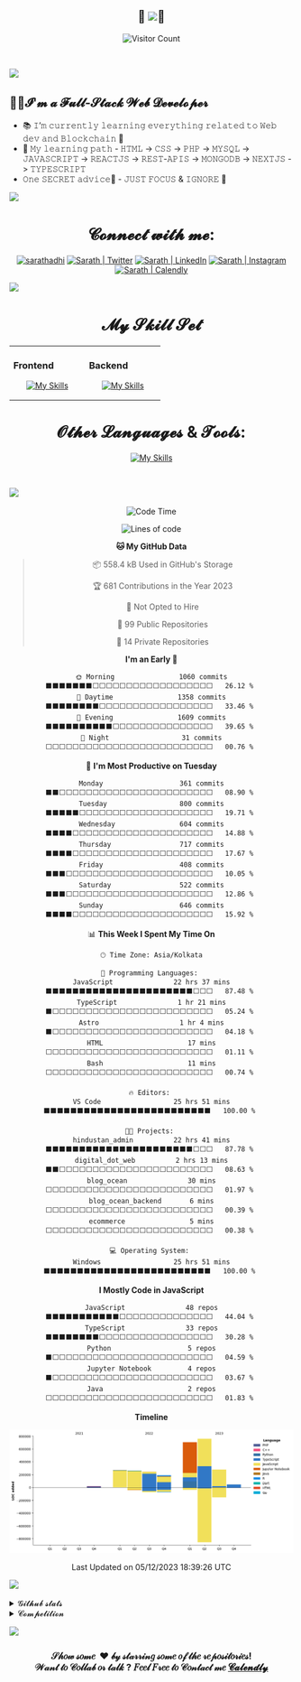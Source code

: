 <div align="center">
 
## 🎀 <img src="https://readme-typing-svg.herokuapp.com?font=Lobster&size=40&center=true&vCenter=true&width=600&height=45&lines=Hi+there+%F0%9F%91%8B+%2C+I+am+Sarath+Adhithya" />🎀

 ![Visitor Count](https://profile-counter.glitch.me/SarathAdhi/count.svg)
 
 </div>
 
<br/>

![](https://user-images.githubusercontent.com/73097560/115834477-dbab4500-a447-11eb-908a-139a6edaec5c.gif)

## 👨‍💻𝓘'𝓶 𝓪 𝓕𝓾𝓵𝓵-𝓢𝓽𝓪𝓬𝓴 𝓦𝓮𝓫 𝓓𝓮𝓿𝓮𝓵𝓸𝓹𝓮𝓻

- 📚 𝙸’𝚖 𝚌𝚞𝚛𝚛𝚎𝚗𝚝𝚕𝚢 𝚕𝚎𝚊𝚛𝚗𝚒𝚗𝚐 𝚎𝚟𝚎𝚛𝚢𝚝𝚑𝚒𝚗𝚐 𝚛𝚎𝚕𝚊𝚝𝚎𝚍 𝚝𝚘 𝚆𝚎𝚋 𝚍𝚎𝚟 𝚊𝚗𝚍 𝙱𝚕𝚘𝚌𝚔𝚌𝚑𝚊𝚒𝚗 🤣
- 📝 𝙼𝚢 𝚕𝚎𝚊𝚛𝚗𝚒𝚗𝚐 𝚙𝚊𝚝𝚑 - 𝙷𝚃𝙼𝙻 -> 𝙲𝚂𝚂 -> 𝙿𝙷𝙿 -> 𝙼𝚈𝚂𝚀𝙻 -> 𝙹𝙰𝚅𝙰𝚂𝙲𝚁𝙸𝙿𝚃 -> 𝚁𝙴𝙰𝙲𝚃𝙹𝚂 -> 𝚁𝙴𝚂𝚃-𝙰𝙿𝙸𝚂 -> 𝙼𝙾𝙽𝙶𝙾𝙳𝙱 -> 𝙽𝙴𝚇𝚃𝙹𝚂 -> 𝚃𝚈𝙿𝙴𝚂𝙲𝚁𝙸𝙿𝚃
- 𝙾𝚗𝚎 𝚂𝙴𝙲𝚁𝙴𝚃 𝚊𝚍𝚟𝚒𝚌𝚎🤫 - 𝙹𝚄𝚂𝚃 𝙵𝙾𝙲𝚄𝚂 & 𝙸𝙶𝙽𝙾𝚁𝙴 🥲

![](https://user-images.githubusercontent.com/73097560/115834477-dbab4500-a447-11eb-908a-139a6edaec5c.gif)

<div align="center">
<h1>𝓒𝓸𝓷𝓷𝓮𝓬𝓽 𝔀𝓲𝓽𝓱 𝓶𝓮:</h1>

[<img alt="sarathadhi" width="50px" src="https://camo.githubusercontent.com/c9ee211ec2eeb99c4c99d79ace81fd4a8af22bfd6bdfca69b3f9d7c46fcfee5f/68747470733a2f2f6564656e742e6769746875622e696f2f537570657254696e7949636f6e732f696d616765732f7376672f73616d73756e675f732e737667" title="Portfolio" />][website]
[<img alt="Sarath | Twitter" width="50px" src="https://camo.githubusercontent.com/35b0b8bfbd8840f35607fb56ad0a139047fd5d6e09ceb060c5c6f0a5abd1044c/68747470733a2f2f6564656e742e6769746875622e696f2f537570657254696e7949636f6e732f696d616765732f7376672f747769747465722e737667" title="Twitter" />][twitter]
[<img alt="Sarath | LinkedIn" width="50px" src="https://camo.githubusercontent.com/c8a9c5b414cd812ad6a97a46c29af67239ddaeae08c41724ff7d945fb4c047e5/68747470733a2f2f6564656e742e6769746875622e696f2f537570657254696e7949636f6e732f696d616765732f7376672f6c696e6b6564696e2e737667" title="LinkedIn" />][linkedin]
[<img alt="Sarath | Instagram" width="50px" src="https://camo.githubusercontent.com/c9dacf0f25a1489fdbc6c0d2b41cda58b77fa210a13a886d6f99e027adfbd358/68747470733a2f2f6564656e742e6769746875622e696f2f537570657254696e7949636f6e732f696d616765732f7376672f696e7374616772616d2e737667" title="Instagram" />][instagram]
[<img alt="Sarath | Calendly" width="50px" src="https://theme.zdassets.com/theme_assets/1024340/78b0cd1ea78d2763fb98cb466ef065903b5efc0b.png" title="Calendly" />][calendly]
 </div>
 
 
![](https://user-images.githubusercontent.com/73097560/115834477-dbab4500-a447-11eb-908a-139a6edaec5c.gif)

<div align="center">
<h1>𝓜𝔂 𝓢𝓴𝓲𝓵𝓵 𝓢𝓮𝓽</h1>
</div>

<table align="center"><tr><td valign="top" width="33%">

### Frontend  
<div align="center">  

 [![My Skills](https://skillicons.dev/icons?i=html,css,react,nextjs,tailwind,materialui,bootstrap,sass,figma&perline=4)]()

</div>

</td><td valign="top" width="33%">



### Backend  
<div align="center">  
 
[![My Skills](https://skillicons.dev/icons?i=php,mongodb,nodejs,express,mysql,postgres,prisma,firebase,go,supabase&perline=4)]()
 
</div>

</td></tr></table>  

<div align="center">
<h1>𝓞𝓽𝓱𝓮𝓻 𝓛𝓪𝓷𝓰𝓾𝓪𝓰𝓮𝓼 & 𝓣𝓸𝓸𝓵𝓼:</h1>

[![My Skills](https://skillicons.dev/icons?i=js,ts,py,java,c,cpp,dart,md,r,solidity,arduino,bash,codepen,deno,electron,flutter,git,github,heroku,netlify,vercel,vite)]()

 
</div>

<br />

<!-- <p align="center"> <img width="500px" src="https://github-readme-stats.vercel.app/api/top-langs/?username=SarathAdhi&layout=compact&langs_count=10&theme=tokyonight&show_icons=true&hide=jupyter%20notebook" alt="Sarath | Most-used-language" /></p> -->

![](https://user-images.githubusercontent.com/73097560/115834477-dbab4500-a447-11eb-908a-139a6edaec5c.gif)

<div align="center">
 
<!--START_SECTION:waka-->
![Code Time](http://img.shields.io/badge/Code%20Time-1%2C294%20hrs%2057%20mins-blue)

![Lines of code](https://img.shields.io/badge/From%20Hello%20World%20I%27ve%20Written-2.8%20million%20lines%20of%20code-blue)

**🐱 My GitHub Data** 

> 📦 558.4 kB Used in GitHub's Storage 
 > 
> 🏆 681 Contributions in the Year 2023
 > 
> 🚫 Not Opted to Hire
 > 
> 📜 99 Public Repositories 
 > 
> 🔑 14 Private Repositories 
 > 
**I'm an Early 🐤** 

```text
🌞 Morning                1060 commits        ⬛⬛⬛⬛⬛⬛⬛⬜⬜⬜⬜⬜⬜⬜⬜⬜⬜⬜⬜⬜⬜⬜⬜⬜⬜   26.12 % 
🌆 Daytime                1358 commits        ⬛⬛⬛⬛⬛⬛⬛⬛⬜⬜⬜⬜⬜⬜⬜⬜⬜⬜⬜⬜⬜⬜⬜⬜⬜   33.46 % 
🌃 Evening                1609 commits        ⬛⬛⬛⬛⬛⬛⬛⬛⬛⬛⬜⬜⬜⬜⬜⬜⬜⬜⬜⬜⬜⬜⬜⬜⬜   39.65 % 
🌙 Night                  31 commits          ⬜⬜⬜⬜⬜⬜⬜⬜⬜⬜⬜⬜⬜⬜⬜⬜⬜⬜⬜⬜⬜⬜⬜⬜⬜   00.76 % 
```
📅 **I'm Most Productive on Tuesday** 

```text
Monday                   361 commits         ⬛⬛⬜⬜⬜⬜⬜⬜⬜⬜⬜⬜⬜⬜⬜⬜⬜⬜⬜⬜⬜⬜⬜⬜⬜   08.90 % 
Tuesday                  800 commits         ⬛⬛⬛⬛⬛⬜⬜⬜⬜⬜⬜⬜⬜⬜⬜⬜⬜⬜⬜⬜⬜⬜⬜⬜⬜   19.71 % 
Wednesday                604 commits         ⬛⬛⬛⬛⬜⬜⬜⬜⬜⬜⬜⬜⬜⬜⬜⬜⬜⬜⬜⬜⬜⬜⬜⬜⬜   14.88 % 
Thursday                 717 commits         ⬛⬛⬛⬛⬜⬜⬜⬜⬜⬜⬜⬜⬜⬜⬜⬜⬜⬜⬜⬜⬜⬜⬜⬜⬜   17.67 % 
Friday                   408 commits         ⬛⬛⬛⬜⬜⬜⬜⬜⬜⬜⬜⬜⬜⬜⬜⬜⬜⬜⬜⬜⬜⬜⬜⬜⬜   10.05 % 
Saturday                 522 commits         ⬛⬛⬛⬜⬜⬜⬜⬜⬜⬜⬜⬜⬜⬜⬜⬜⬜⬜⬜⬜⬜⬜⬜⬜⬜   12.86 % 
Sunday                   646 commits         ⬛⬛⬛⬛⬜⬜⬜⬜⬜⬜⬜⬜⬜⬜⬜⬜⬜⬜⬜⬜⬜⬜⬜⬜⬜   15.92 % 
```


📊 **This Week I Spent My Time On** 

```text
🕑︎ Time Zone: Asia/Kolkata

💬 Programming Languages: 
JavaScript               22 hrs 37 mins      ⬛⬛⬛⬛⬛⬛⬛⬛⬛⬛⬛⬛⬛⬛⬛⬛⬛⬛⬛⬛⬛⬛⬜⬜⬜   87.48 % 
TypeScript               1 hr 21 mins        ⬛⬜⬜⬜⬜⬜⬜⬜⬜⬜⬜⬜⬜⬜⬜⬜⬜⬜⬜⬜⬜⬜⬜⬜⬜   05.24 % 
Astro                    1 hr 4 mins         ⬛⬜⬜⬜⬜⬜⬜⬜⬜⬜⬜⬜⬜⬜⬜⬜⬜⬜⬜⬜⬜⬜⬜⬜⬜   04.18 % 
HTML                     17 mins             ⬜⬜⬜⬜⬜⬜⬜⬜⬜⬜⬜⬜⬜⬜⬜⬜⬜⬜⬜⬜⬜⬜⬜⬜⬜   01.11 % 
Bash                     11 mins             ⬜⬜⬜⬜⬜⬜⬜⬜⬜⬜⬜⬜⬜⬜⬜⬜⬜⬜⬜⬜⬜⬜⬜⬜⬜   00.74 % 

🔥 Editors: 
VS Code                  25 hrs 51 mins      ⬛⬛⬛⬛⬛⬛⬛⬛⬛⬛⬛⬛⬛⬛⬛⬛⬛⬛⬛⬛⬛⬛⬛⬛⬛   100.00 % 

🐱‍💻 Projects: 
hindustan_admin          22 hrs 41 mins      ⬛⬛⬛⬛⬛⬛⬛⬛⬛⬛⬛⬛⬛⬛⬛⬛⬛⬛⬛⬛⬛⬛⬜⬜⬜   87.78 % 
digital_dot_web          2 hrs 13 mins       ⬛⬛⬜⬜⬜⬜⬜⬜⬜⬜⬜⬜⬜⬜⬜⬜⬜⬜⬜⬜⬜⬜⬜⬜⬜   08.63 % 
blog_ocean               30 mins             ⬜⬜⬜⬜⬜⬜⬜⬜⬜⬜⬜⬜⬜⬜⬜⬜⬜⬜⬜⬜⬜⬜⬜⬜⬜   01.97 % 
blog_ocean_backend       6 mins              ⬜⬜⬜⬜⬜⬜⬜⬜⬜⬜⬜⬜⬜⬜⬜⬜⬜⬜⬜⬜⬜⬜⬜⬜⬜   00.39 % 
ecommerce                5 mins              ⬜⬜⬜⬜⬜⬜⬜⬜⬜⬜⬜⬜⬜⬜⬜⬜⬜⬜⬜⬜⬜⬜⬜⬜⬜   00.38 % 

💻 Operating System: 
Windows                  25 hrs 51 mins      ⬛⬛⬛⬛⬛⬛⬛⬛⬛⬛⬛⬛⬛⬛⬛⬛⬛⬛⬛⬛⬛⬛⬛⬛⬛   100.00 % 
```

**I Mostly Code in JavaScript** 

```text
JavaScript               48 repos            ⬛⬛⬛⬛⬛⬛⬛⬛⬛⬛⬛⬜⬜⬜⬜⬜⬜⬜⬜⬜⬜⬜⬜⬜⬜   44.04 % 
TypeScript               33 repos            ⬛⬛⬛⬛⬛⬛⬛⬛⬜⬜⬜⬜⬜⬜⬜⬜⬜⬜⬜⬜⬜⬜⬜⬜⬜   30.28 % 
Python                   5 repos             ⬛⬜⬜⬜⬜⬜⬜⬜⬜⬜⬜⬜⬜⬜⬜⬜⬜⬜⬜⬜⬜⬜⬜⬜⬜   04.59 % 
Jupyter Notebook         4 repos             ⬛⬜⬜⬜⬜⬜⬜⬜⬜⬜⬜⬜⬜⬜⬜⬜⬜⬜⬜⬜⬜⬜⬜⬜⬜   03.67 % 
Java                     2 repos             ⬜⬜⬜⬜⬜⬜⬜⬜⬜⬜⬜⬜⬜⬜⬜⬜⬜⬜⬜⬜⬜⬜⬜⬜⬜   01.83 % 
```



**Timeline**

![Lines of Code chart](https://raw.githubusercontent.com/SarathAdhi/SarathAdhi/main/assets/bar_graph.png)


 Last Updated on 05/12/2023 18:39:26 UTC
<!--END_SECTION:waka-->

</div>
 
![](https://user-images.githubusercontent.com/73097560/115834477-dbab4500-a447-11eb-908a-139a6edaec5c.gif)

<details>
  <summary>𝓖𝓲𝓽𝓱𝓾𝓫 𝓼𝓽𝓪𝓽𝓼 </summary>

  <p align="center">
 <img src="https://github-readme-stats.vercel.app/api?username=SarathAdhi&show_icons=true&theme=radical" alt="Sarath | Stats" />
 <img src="https://github-readme-streak-stats.herokuapp.com/?user=SarathAdhi&%22%20alt=%22SarathAdhi" alt="Sarath | Stats" />
 <img src="https://github-profile-summary-cards.vercel.app/api/cards/profile-details?username=SarathAdhi&theme=default" alt="Sarath | Stats" />
 <img src="https://github-profile-trophy.vercel.app/?username=SarathAdhi" alt="Sarath | Stats" />
</p>

</details>

<details>
  <summary>𝓒𝓸𝓶𝓹𝓮𝓽𝓲𝓽𝓲𝓸𝓷</summary>

  <p align="left"> <h2>1st place in a front-end competition conducted by Zero Bugs Club (09.02.2022)</h2> <h3>https://virtual-reality-sarath.netlify.app/</h3><img height="200px" src="https://user-images.githubusercontent.com/91727830/153335102-7daf3342-7a87-4565-9c38-a9a5ee0f700a.jpeg" tittle="1st - place"/></p>

</details>

![](https://user-images.githubusercontent.com/73097560/115834477-dbab4500-a447-11eb-908a-139a6edaec5c.gif)

<h3 align="center">𝒮𝒽𝑜𝓌 𝓈𝑜𝓂𝑒 &nbsp;❤️&nbsp;𝒷𝓎 𝓈𝓉𝒶𝓇𝓇𝒾𝓃𝑔 𝓈𝑜𝓂𝑒 𝑜𝒻 𝓉𝒽𝑒 𝓇𝑒𝓅𝑜𝓈𝒾𝓉𝑜𝓇𝒾𝑒𝓈!<br/>𝒲𝒶𝓃𝓉 𝓉𝑜 𝒞𝑜𝓁𝓁𝒶𝒷 𝑜𝓇 𝓉𝒶𝓁𝓀 ? 𝐹𝑒𝑒𝓁 𝐹𝓇𝑒𝑒 𝓉𝑜 𝒞𝑜𝓃𝓉𝒶𝒸𝓉 𝓂𝑒 <a href="https://calendly.com/sarathadhi/30min">
 𝓒𝓪𝓵𝓮𝓷𝓭𝓵𝔂
</a></h3>



[website]: https://sarathadhi.vercel.app
[twitter]: https://twitter.com/AdhithyaSarath
[blog]: https://sarathadhi.blogspot.com/
[instagram]: https://www.instagram.com/sarath_adhithya/
[linkedin]: https://www.linkedin.com/in/sarath-adhithya-145427225/
[calendly]: https://calendly.com/sarathadhi/30min
